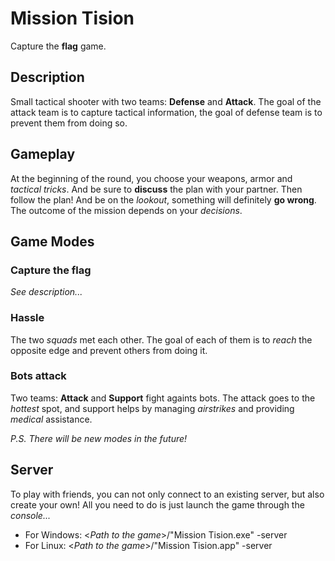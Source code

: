 # Mission Tision
Capture the **flag** game.

## Description
Small tactical shooter with two teams: **Defense** and **Attack**.
The goal of the attack team is to capture tactical information, the goal of defense team is to prevent them from doing so.

## Gameplay
At the beginning of the round, you choose your weapons, armor and *tactical tricks*.
And be sure to **discuss** the plan with your partner.
Then follow the plan! And be on the *lookout*, something will definitely **go wrong**.
The outcome of the mission depends on your *decisions*.

## Game Modes

### Capture the **flag**
*See description...*

### Hassle
The two *squads* met each other. The goal of each of them is to *reach* the opposite edge and prevent others from doing it.

### Bots attack
Two teams: **Attack** and **Support** fight againts bots.
The attack goes to the *hottest* spot, and support helps by managing *airstrikes* and providing *medical* assistance.

*P.S. There will be new modes in the future!*

## Server
To play with friends, you can not only connect to an existing server, but also create your own!
All you need to do is just launch the game through the *console...*
* For Windows: <*Path to the game*>/"Mission Tision.exe" -server
* For Linux: <*Path to the game*>/"Mission Tision.app" -server